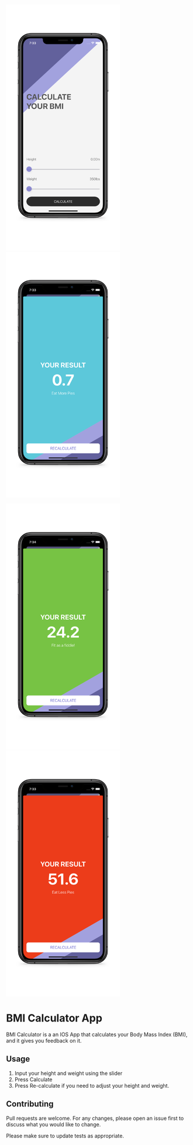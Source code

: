 <img src="./assets/1_.jpg" width="310.5" height="672"><img src="./assets/4_.jpg" width="310.5" height="672">

<img src="./assets/3_.jpg" width="310.5" height="672"><img src="./assets/2_.jpg" width="310.5" height="672">


# BMI Calculator App

BMI Calculator is a an IOS App that calculates your Body Mass Index (BMI), and it gives you feedback on it.


## Usage

1. Input your height and weight using the slider
1. Press Calculate
1. Press Re-calculate if you need to adjust your height and weight.


## Contributing
Pull requests are welcome. For any changes, please open an issue first to discuss what you would like to change.

Please make sure to update tests as appropriate.
